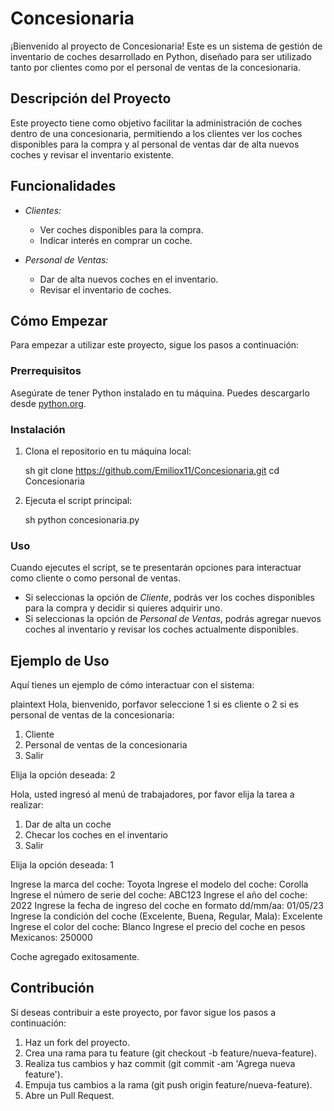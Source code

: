 # Concesionaria

¡Bienvenido al proyecto de Concesionaria! Este es un sistema de gestión de inventario de coches desarrollado en Python, diseñado para ser utilizado tanto por clientes como por el personal de ventas de la concesionaria.

## Descripción del Proyecto

Este proyecto tiene como objetivo facilitar la administración de coches dentro de una concesionaria, permitiendo a los clientes ver los coches disponibles para la compra y al personal de ventas dar de alta nuevos coches y revisar el inventario existente.

## Funcionalidades

- *Clientes:*
  - Ver coches disponibles para la compra.
  - Indicar interés en comprar un coche.

- *Personal de Ventas:*
  - Dar de alta nuevos coches en el inventario.
  - Revisar el inventario de coches.

## Cómo Empezar

Para empezar a utilizar este proyecto, sigue los pasos a continuación:

### Prerrequisitos
 
Asegúrate de tener Python instalado en tu máquina. Puedes descargarlo desde [python.org](https://www.python.org/).

### Instalación

1. Clona el repositorio en tu máquina local:

   sh
   git clone https://github.com/Emiliox11/Concesionaria.git
   cd Concesionaria
   

2. Ejecuta el script principal:

   sh
   python concesionaria.py
   

### Uso

Cuando ejecutes el script, se te presentarán opciones para interactuar como cliente o como personal de ventas.

- Si seleccionas la opción de *Cliente*, podrás ver los coches disponibles para la compra y decidir si quieres adquirir uno.
- Si seleccionas la opción de *Personal de Ventas*, podrás agregar nuevos coches al inventario y revisar los coches actualmente disponibles.

## Ejemplo de Uso

Aquí tienes un ejemplo de cómo interactuar con el sistema:

plaintext
Hola, bienvenido, porfavor seleccione 1 si es cliente o 2 si es personal de ventas de la concesionaria:

1. Cliente
2. Personal de ventas de la concesionaria
3. Salir

Elija la opción deseada: 2

Hola, usted ingresó al menú de trabajadores, por favor elija la tarea a realizar:

1. Dar de alta un coche
2. Checar los coches en el inventario
3. Salir

Elija la opción deseada: 1

Ingrese la marca del coche: Toyota
Ingrese el modelo del coche: Corolla
Ingrese el número de serie del coche: ABC123
Ingrese el año del coche: 2022
Ingrese la fecha de ingreso del coche en formato dd/mm/aa: 01/05/23
Ingrese la condición del coche (Excelente, Buena, Regular, Mala): Excelente
Ingrese el color del coche: Blanco
Ingrese el precio del coche en pesos Mexicanos: 250000

Coche agregado exitosamente.


## Contribución

Si deseas contribuir a este proyecto, por favor sigue los pasos a continuación:

1. Haz un fork del proyecto.
2. Crea una rama para tu feature (git checkout -b feature/nueva-feature).
3. Realiza tus cambios y haz commit (git commit -am 'Agrega nueva feature').
4. Empuja tus cambios a la rama (git push origin feature/nueva-feature).
5. Abre un Pull Request.
